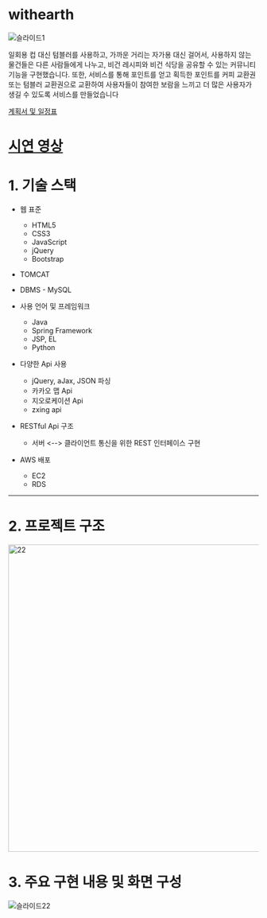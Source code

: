 # withearth
![슬라이드1](https://user-images.githubusercontent.com/71997976/111418243-a4e85d80-872a-11eb-8da1-0792a4846437.JPG)

 일회용 컵 대신 텀블러를 사용하고,
 가까운 거리는 자가용 대신 걸어서, 
사용하지 않는 물건들은 다른 사람들에게 나누고,
 비건 레시피와 비건 식당을 공유할 수 있는 커뮤니티 기능을 구현했습니다. 
또한, 서비스를 통해 포인트를 얻고 획득한 포인트를 커피 교환권 또는 텀블러 교환권으로 교환하여
 사용자들이 참여한 보람을 느끼고 더 많은 사용자가 생길 수 있도록 서비스를 만들었습니다


[계획서 및 일정표](https://docs.google.com/spreadsheets/d/1fNIBv-oUIvZeVhuANIY_o--szHTX4OPn/edit#gid=2057609518)

# [시연 영상](https://youtu.be/aCLqBQu-1W8)

# 1. 기술 스택
* 웹 표준
  * HTML5
  * CSS3
  * JavaScript
  * jQuery
  * Bootstrap
* TOMCAT
* DBMS - MySQL
* 사용 언어 및 프레임워크
  * Java
  * Spring Framework
  * JSP, EL
  * Python
* 다양한 Api 사용
  * jQuery, aJax, JSON 파싱
  * 카카오 맵 Api
  * 지오로케이션 Api
  * zxing api

* RESTful Api 구조
  * 서버 <--> 클라이언트 통신을 위한 REST 인터페이스 구현
* AWS 배포
  * EC2
  * RDS
---
# 2. 프로젝트 구조

<img width="618" alt="22" src="https://user-images.githubusercontent.com/71997976/111417490-538b9e80-8729-11eb-95ee-a902e1ffd32a.PNG">



# 3. 주요 구현 내용 및 화면 구성
![슬라이드22](https://user-images.githubusercontent.com/71997976/111417623-9baac100-8729-11eb-8895-688bd0ea789b.JPG)

